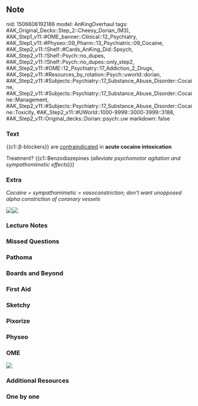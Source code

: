 ## Note
nid: 1506606192186
model: AnKingOverhaul
tags: #AK_Original_Decks::Step_2::Cheesy_Dorian_(M3), #AK_Step1_v11::#OME_banner::Clinical::12_Psychiatry, #AK_Step1_v11::#Physeo::09_Pharm::13_Psychiatric::09_Cocaine, #AK_Step2_v11::!Shelf::#Cards_AnKing_Did::5psych, #AK_Step2_v11::!Shelf::Psych::no_dupes, #AK_Step2_v11::!Shelf::Psych::no_dupes::only_step2, #AK_Step2_v11::#OME::12_Psychiatry::17_Addiction_2_Drugs, #AK_Step2_v11::#Resources_by_rotation::Psych::uworld::dorian, #AK_Step2_v11::#Subjects::Psychiatry::17_Substance_Abuse_Disorder::Cocaine, #AK_Step2_v11::#Subjects::Psychiatry::17_Substance_Abuse_Disorder::Cocaine::Management, #AK_Step2_v11::#Subjects::Psychiatry::17_Substance_Abuse_Disorder::Cocaine::Toxicity, #AK_Step2_v11::#UWorld::1000-9999::3000-3999::3188, #AK_Step2_v11::Original_decks::Dorian::psych::uw
markdown: false

### Text
{{c1::β-blockers}} are <u>contraindicated</u> in <b>acute cocaine
intoxication</b>
<div>
  Treatment? {{c1::Benzodiazepines (<i>alleviate psychomotor
  agitation and sympathomimetic effects</i>)}}
</div>

### Extra
<i>Cocaine = sympathomimetic = vasoconstriction; don't want
unopposed alpha constriction of coronary vessels</i>
<div>
  <div>
    <i><img src=
    "paste-8f4113fd8faf612403a955bb35471a16a26e7116.png" class=
    "resizer"><img src="paste-64016487546881.jpg" class=
    "resizer"></i>
  </div>
</div>

### Lecture Notes


### Missed Questions


### Pathoma


### Boards and Beyond


### First Aid


### Sketchy


### Pixorize


### Physeo


### OME
<div class="ome-widget">
  <a href=
  "https://onlinemeded.org/spa/psychiatry?ref=anki"><img src=
  "_OME_AnkiFlashcards_Topic_1.png"></a>
</div>

### Additional Resources


### One by one

